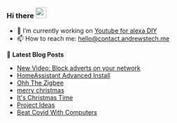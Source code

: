 ### Hi there <a href="https://www.gautamkrishnar.com/"><img src="https://media.giphy.com/media/hvRJCLFzcasrR4ia7z/giphy.gif" width="25px"></a>

<!--
**andrewstech/andrewstech** is a ✨ _special_ ✨ repository because its `README.md` (this file) appears on your GitHub profile.

Here are some ideas to get you started:

-->

- 🔭 I’m currently working on [Youtube for alexa DIY](https://github.com/unofficial-skills/DIY-youtube-for-alexa)
- 📫 How to reach me: hello@contact.andrewstech.me

📕 **Latest Blog Posts**
<!-- BLOG-POST-LIST:START -->
- [New Video: Block adverts on your network](https://andrewstech.me/new-video-block-adverts-on-your-network/)
- [HomeAssistant Advanced Install](https://andrewstech.me/homeassistant-advanced-install/)
- [Ohh The Zigbee](https://andrewstech.me/ohh-the-zigbee/)
- [merry christmas](https://andrewstech.me/merry-christmas/)
- [It's Christmas Time](https://andrewstech.me/its-christmas-time/)
- [Project Ideas](https://andrewstech.me/project-ideas/)
- [Beat Covid With Computers](https://andrewstech.me/folding-covid/)
<!-- BLOG-POST-LIST:END -->

